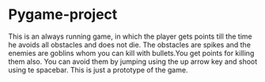 # Pygame-project
This is an always running game, in which the player gets points till the time he avoids all obstacles and does not die.
The obstacles are spikes and the enemies are goblins whom you can kill with bullets.You get points for killing them also.
You can avoid them by jumping using the up arrow key and shoot using te spacebar.
This is just a prototype of the game.

